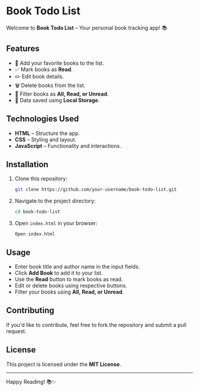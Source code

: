 # Book Todo List

Welcome to **Book Todo List** – Your personal book tracking app! 📚

## Features
- 📖 Add your favorite books to the list.
- ✅ Mark books as **Read**.
- ✏️ Edit book details.
- 🗑️ Delete books from the list.
- 🔎 Filter books as **All, Read, or Unread**.
- 💾 Data saved using **Local Storage**.

## Technologies Used
- **HTML** – Structure the app.
- **CSS** – Styling and layout.
- **JavaScript** – Functionality and interactions.

## Installation
1. Clone this repository:
    ```bash
    git clone https://github.com/your-username/book-todo-list.git
    ```
2. Navigate to the project directory:
    ```bash
    cd book-todo-list
    ```
3. Open `index.html` in your browser:
    ```
    Open index.html
    ```

## Usage
- Enter book title and author name in the input fields.
- Click **Add Book** to add it to your list.
- Use the **Read** button to mark books as read.
- Edit or delete books using respective buttons.
- Filter your books using **All, Read, or Unread**.

## Contributing
If you'd like to contribute, feel free to fork the repository and submit a pull request.

## License
This project is licensed under the **MIT License**.

---
Happy Reading! 📚✨



